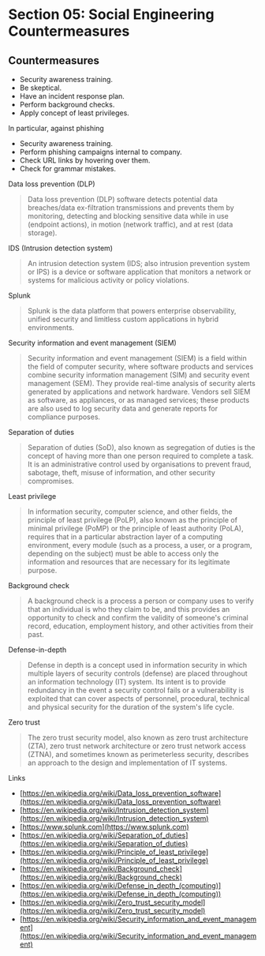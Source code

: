 # Section 05: Social Engineering Countermeasures

## Countermeasures
- Security awareness training. 
- Be skeptical.
- Have an incident response plan.
- Perform background checks.
- Apply concept of least privileges.

In particular, against phishing
- Security awareness training.
- Perform phishing campaigns internal to company.
- Check URL links by hovering over them.
- Check for grammar mistakes.

Data loss prevention (DLP)
> Data loss prevention (DLP) software detects potential data breaches/data ex-filtration transmissions and prevents them by monitoring, detecting and blocking sensitive data while in use (endpoint actions), in motion (network traffic), and at rest (data storage).

IDS (Intrusion detection system)
> An intrusion detection system (IDS; also intrusion prevention system or IPS) is a device or software application that monitors a network or systems for malicious activity or policy violations.

Splunk
> Splunk is the data platform that powers enterprise observability, unified security and limitless custom applications in hybrid environments.

Security information and event management (SIEM)
> Security information and event management (SIEM) is a field within the field of computer security, where software products and services combine security information management (SIM) and security event management (SEM).
> They provide real-time analysis of security alerts generated by applications and network hardware.
> Vendors sell SIEM as software, as appliances, or as managed services; these products are also used to log security data and generate reports for compliance purposes.

Separation of duties
> Separation of duties (SoD), also known as segregation of duties is the concept of having more than one person required to complete a task.
> It is an administrative control used by organisations to prevent fraud, sabotage, theft, misuse of information, and other security compromises.

Least privilege
> In information security, computer science, and other fields, the principle of least privilege (PoLP), also known as the principle of minimal privilege (PoMP) or the principle of least authority (PoLA), requires that in a particular abstraction layer of a computing environment, every module (such as a process, a user, or a program, depending on the subject) must be able to access only the information and resources that are necessary for its legitimate purpose.

Background check
> A background check is a process a person or company uses to verify that an individual is who they claim to be, and this provides an opportunity to check and confirm the validity of someone's criminal record, education, employment history, and other activities from their past.

Defense-in-depth
> Defense in depth is a concept used in information security in which multiple layers of security controls (defense) are placed throughout an information technology (IT) system.
> Its intent is to provide redundancy in the event a security control fails or a vulnerability is exploited that can cover aspects of personnel, procedural, technical and physical security for the duration of the system's life cycle.

Zero trust
> The zero trust security model, also known as zero trust architecture (ZTA), zero trust network architecture or zero trust network access (ZTNA), and sometimes known as perimeterless security, describes an approach to the design and implementation of IT systems.
 
Links
- [https://en.wikipedia.org/wiki/Data_loss_prevention_software](https://en.wikipedia.org/wiki/Data_loss_prevention_software)
- [https://en.wikipedia.org/wiki/Intrusion_detection_system](https://en.wikipedia.org/wiki/Intrusion_detection_system)
- [https://www.splunk.com](https://www.splunk.com)
- [https://en.wikipedia.org/wiki/Separation_of_duties](https://en.wikipedia.org/wiki/Separation_of_duties)
- [https://en.wikipedia.org/wiki/Principle_of_least_privilege](https://en.wikipedia.org/wiki/Principle_of_least_privilege)
- [https://en.wikipedia.org/wiki/Background_check](https://en.wikipedia.org/wiki/Background_check)
- [https://en.wikipedia.org/wiki/Defense_in_depth_(computing)](https://en.wikipedia.org/wiki/Defense_in_depth_(computing))
- [https://en.wikipedia.org/wiki/Zero_trust_security_model](https://en.wikipedia.org/wiki/Zero_trust_security_model)
- [https://en.wikipedia.org/wiki/Security_information_and_event_management](https://en.wikipedia.org/wiki/Security_information_and_event_management)

